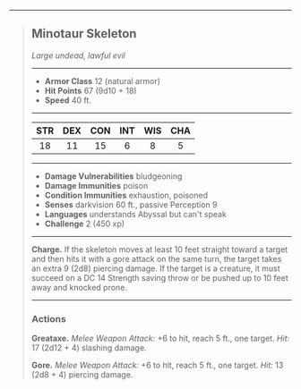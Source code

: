 ***
> ## Minotaur Skeleton
> *Large undead, lawful evil*
> 
> ***
> 
> - **Armor Class** 12 (natural armor)
> - **Hit Points** 67 (9d10 + 18)
> - **Speed** 40 ft.
> 
> ***
> 
> |STR|DEX|CON|INT|WIS|CHA|
> |:---:|:---:|:---:|:---:|:---:|:---:|
> |18|11|15|6|8|5|
> 
> ***
> 
> - **Damage Vulnerabilities** bludgeoning
> - **Damage Immunities** poison
> - **Condition Immunities** exhaustion, poisoned
> - **Senses** darkvision 60 ft., passive Perception 9
> - **Languages** understands Abyssal but can't speak
> - **Challenge** 2 (450 xp)
> 
> ***
> 
> **Charge.** If the skeleton moves at least 10 feet straight toward a target and then hits it with a gore attack on the same turn, the target takes an extra 9 (2d8) piercing damage. If the target is a creature, it must succeed on a DC 14 Strength saving throw or be pushed up to 10 feet away and knocked prone.
> 
> ***
> 
> ### Actions
> **Greataxe.** *Melee Weapon Attack:* +6 to hit, reach 5 ft., one target. *Hit:* 17 (2d12 + 4) slashing damage.
> 
> **Gore.** *Melee Weapon Attack:* +6 to hit, reach 5 ft., one target. *Hit:* 13 (2d8 + 4) piercing damage.